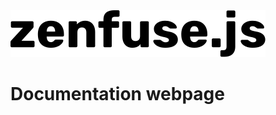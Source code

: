 <a href="https://zenfuse.js.org" target="_blank">
<picture>
  <source media="(prefers-color-scheme: dark)" srcset="https://raw.githubusercontent.com/zenfuse/zenfuse.js/main/www/static/img/zenfusejs-logo-no-frame-white.svg">
  <source media="(prefers-color-scheme: light)" srcset="https://raw.githubusercontent.com/zenfuse/zenfuse.js/main/www/static/img/zenfusejs-logo-no-frame-black.svg">
  <img alt="zenfuse.js logo" src="https://raw.githubusercontent.com/zenfuse/zenfuse.js/main/www/static/img/zenfusejs-logo-no-frame-black.svg">
</picture>
</a>

# Documentation webpage
